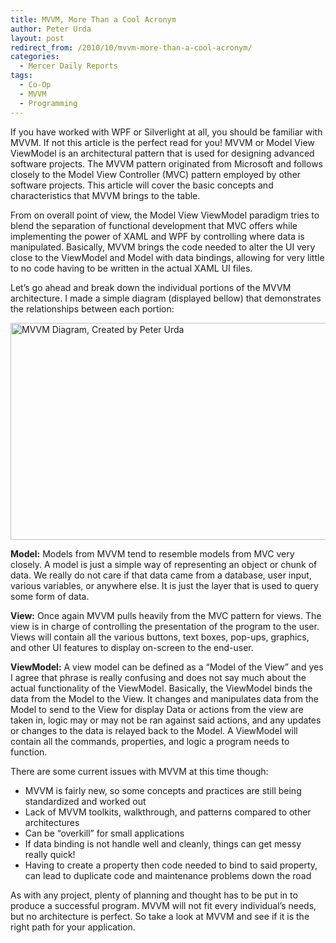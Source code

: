 ```yaml
---
title: MVVM, More Than a Cool Acronym
author: Peter Urda
layout: post
redirect_from: /2010/10/mvvm-more-than-a-cool-acronym/
categories:
  - Mercer Daily Reports
tags:
  - Co-Op
  - MVVM
  - Programming
---
```

If you have worked with WPF or Silverlight at all, you should be familiar with MVVM. If not this article is the perfect read for you! MVVM or Model View ViewModel is an architectural pattern that is used for designing advanced software projects. The MVVM pattern originated from Microsoft and follows closely to the Model View Controller (MVC) pattern employed by other software projects. This article will cover the basic concepts and characteristics that MVVM brings to the table.

From on overall point of view, the Model View ViewModel paradigm tries to blend the separation of functional development that MVC offers while implementing the power of XAML and WPF by controlling where data is manipulated. Basically, MVVM brings the code needed to alter the UI very close to the ViewModel and Model with data bindings, allowing for very little to no code having to be written in the actual XAML UI files.

Let&#8217;s go ahead and break down the individual portions of the MVVM architecture. I made a simple diagram (displayed bellow) that demonstrates the relationships between each portion:

<img class="aligncenter size-full wp-image-1030" title="MVVM Diagram, Created by Peter Urda" src="http://www.peter-urda.com/wp/wp-content/uploads/2010/10/MVVM-Diagram_By-Urda.png" alt="MVVM Diagram, Created by Peter Urda" width="552" height="347" />

**Model:** Models from MVVM tend to resemble models from MVC very closely. A model is just a simple way of representing an object or chunk of data. We really do not care if that data came from a database, user input, various variables, or anywhere else. It is just the layer that is used to query some form of data.

**View:** Once again MVVM pulls heavily from the MVC pattern for views. The view is in charge of controlling the presentation of the program to the user. Views will contain all the various buttons, text boxes, pop-ups, graphics, and other UI features to display on-screen to the end-user.

**ViewModel:** A view model can be defined as a &#8220;Model of the View&#8221; and yes I agree that phrase is really confusing and does not say much about the actual functionality of the ViewModel. Basically, the ViewModel binds the data from the Model to the View. It changes and manipulates data from the Model to send to the View for display Data or actions from the view are taken in, logic may or may not be ran against said actions, and any updates or changes to the data is relayed back to the Model. A ViewModel will contain all the commands, properties, and logic a program needs to function.

There are some current issues with MVVM at this time though:

  * MVVM is fairly new, so some concepts and practices are still being standardized and worked out
  * Lack of MVVM toolkits, walkthrough, and patterns compared to other architectures
  * Can be &#8220;overkill&#8221; for small applications
  * If data binding is not handle well and cleanly, things can get messy really quick!
  * Having to create a property then code needed to bind to said property, can lead to duplicate code and maintenance problems down the road

As with any project, plenty of planning and thought has to be put in to produce a successful program. MVVM will not fit every individual&#8217;s needs, but no architecture is perfect. So take a look at MVVM and see if it is the right path for your application.